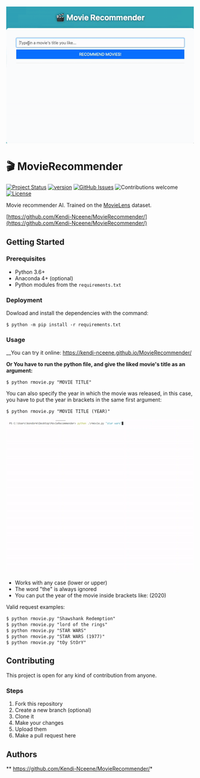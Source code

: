 <p align="center">
    <img src="docs/img/readme2.gif" width="700">
</p>

# 🎬 MovieRecommender

[![Project Status](https://img.shields.io/badge/status-active-brightgreen.svg)](https://github.com/Kendi-Nceene/MovieRecommender)
[![version](https://img.shields.io/badge/version-2022.06-brightgreen.svg)](https://github.com/Kendi-Nceene/MovieRecommender)
[![GitHub Issues](https://img.shields.io/github/issues/Kendi-Nceene/https://github.com/Kendi-Nceene/MovieRecommender)](https://github.com/Kendi-Nceene/MovieRecommender)
![Contributions welcome](https://img.shields.io/badge/contributions-welcome-blue.svg)
[![License](https://img.shields.io/badge/license-MIT-blue.svg)](https://opensource.org/licenses/MIT)

Movie recommender AI. Trained on the [MovieLens](https://grouplens.org/datasets/movielens/) dataset.

[https://github.com/Kendi-Nceene/MovieRecommender/](https://github.com/Kendi-Nceene/MovieRecommender/)

## Getting Started

### Prerequisites

* Python 3.6+
* Anaconda 4+ (optional)
* Python modules from the `requirements.txt`

### Deployment

Dowload and install the dependencies with the command:

```
$ python -m pip install -r requirements.txt
```

### Usage

__You can try it online:   https://kendi-nceene.github.io/MovieRecommender/

__Or You have to run the python file, and give the liked movie's title as an argument:__
```
$ python rmovie.py "MOVIE TITLE"
```

You can also specify the year in which the movie was released, in this case, you have to put the year in brackets in the same first argument:
```
$ python rmovie.py "MOVIE TITLE (YEAR)"
```

<p align="center">
    <img src="docs/img/readme.gif" width="700">
</p>

* Works with any case (lower or upper)
* The word "the" is always ignored
* You can put the year of the movie inside brackets like: (2020)

Valid request examples:

```
$ python rmovie.py "Shawshank Redemption"
$ python rmovie.py "lord of the rings"
$ python rmovie.py "STAR WARS"
$ python rmovie.py "STAR WARS (1977)"
$ python rmovie.py "tOy StOrY"
```

## Contributing

This project is open for any kind of contribution from anyone.

### Steps

1. Fork this repository
2. Create a new branch (optional)
3. Clone it
4. Make your changes
5. Upload them
6. Make a pull request here

## Authors

** https://github.com/Kendi-Nceene/MovieRecommender/*
